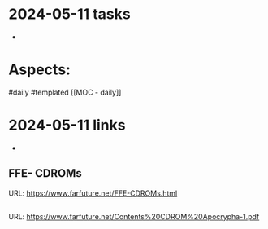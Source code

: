 
# 2024-05-11 tasks

- 

# Aspects:
#daily #templated
[[MOC - daily]]

# 2024-05-11 links
- 


## FFE- CDROMs
URL: https://www.farfuture.net/FFE-CDROMs.html
## 
URL: https://www.farfuture.net/Contents%20CDROM%20Apocrypha-1.pdf
